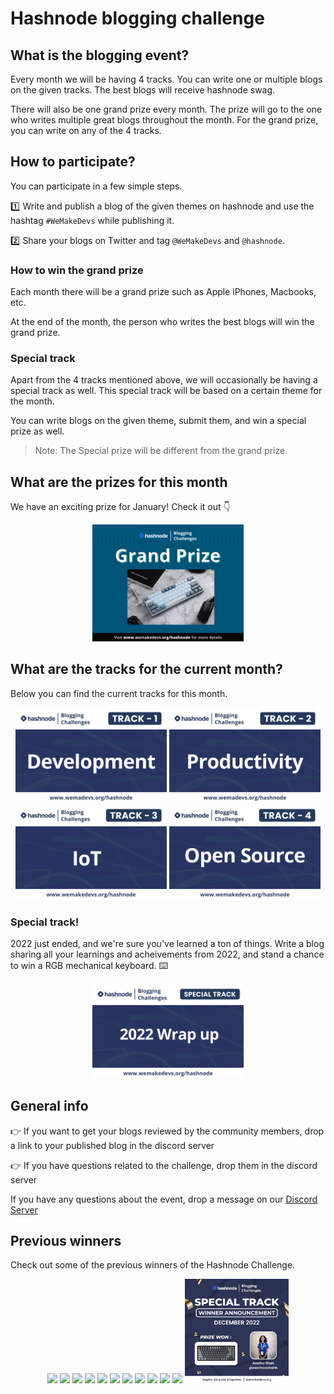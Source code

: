 # Hashnode blogging challenge

## What is the blogging event?

Every month we will be having 4 tracks. You can write one or multiple blogs on the given tracks. The best blogs will receive hashnode swag.

There will also be one grand prize every month. The prize will go to the one who writes multiple great blogs throughout the month. For the grand prize, you can write on any of the 4 tracks.

## How to participate?

You can participate in a few simple steps.

:one: Write and publish a blog of the given themes on hashnode and use the hashtag `#WeMakeDevs` while publishing it.

:two: Share your blogs on Twitter and tag `@WeMakeDevs` and `@hashnode`.

### How to win the grand prize
Each month there will be a grand prize such as Apple iPhones, Macbooks, etc.

At the end of the month, the person who writes the best blogs will win the grand prize.

### Special track
Apart from the 4 tracks mentioned above, we will occasionally be having a special track as well. This special track will be based on a certain theme for the month. 

You can write blogs on the given theme, submit them, and win a special prize as well. 

> Note: The Special prize will be different from the grand prize.

## What are the prizes for this month

We have an exciting prize for January! Check it out :point_down:

<p align="center">
    <img width="48%" src="../assets/hashnode/Grand-Prize.png" />
</p>

## What are the tracks for the current month?
Below you can find the current tracks for this month.
<p align="center">
  <img width="48%" src="../assets/hashnode/Track-1.png" />
  <img width="48%" src="../assets/hashnode/Track-2.png" />
  <img width="48%" src="../assets/hashnode/Track-3.png" />
  <img width="48%" src="../assets/hashnode/Track-4.png" />
</p>

### Special track!

2022 just ended, and we're sure you've learned a ton of things. Write a blog sharing all your learnings and acheivements from 2022, and stand a chance to win a RGB mechanical keyboard. :keyboard:
<p align="center">
  <img width="48%" src="../assets/hashnode/Special-Track.png" />
 
</p>

## General info
👉 If you want to get your blogs reviewed by the community members, drop a link to your published blog in the discord server

👉 If you have questions related to the challenge, drop them in the discord server

If you have any questions about the event, drop a message on our [Discord Server](https://discord.com/invite/wemakedevs) 

## Previous winners

Check out some of the previous winners of the Hashnode Challenge.

<p align="center">
    
  <img width="33%" src="../assets/hashnode/Winner_May.jpg" />
  <img width="33%" src="../assets/hashnode/Winner_June.jpg" />
  <img width="33%" src="../assets/hashnode/Winner_July.jpg" />
  <img width="33%" src="../assets/hashnode/Winner_August.jpg" />
  <img width="33%" src="../assets/hashnode/Special_August.jpg" />
  <img width="33%" src="../assets/hashnode/Winner_September.jpg" />
  <img width="33%" src="../assets/hashnode/Special_September.jpg" />
  <img width="33%" src="../assets/hashnode/Winner_October.jpg" />
  <img width="33%" src="../assets/hashnode/Special_October.jpg" />
  <img width="33%" src="../assets/hashnode/Winner_November.jpg" />
  <img width="33%" src="../assets/hashnode/Special_November.jpg" />
  <img width="33%" src="../assets/hashnode/Special_December.jpg" />
</p>

